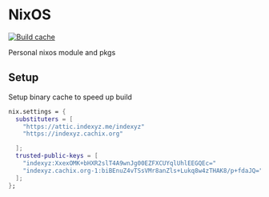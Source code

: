 # NixOS

[![Build cache](https://github.com/X01A/nixos/actions/workflows/build.yaml/badge.svg)](https://github.com/X01A/nixos/actions/workflows/build.yaml)

Personal nixos module and pkgs

## Setup

Setup binary cache to speed up build

```nix
nix.settings = {
  substituters = [
    "https://attic.indexyz.me/indexyz"
    "https://indexyz.cachix.org"

  ];
  trusted-public-keys = [
    "indexyz:XxexOMK+bHXR2slT4A9wnJg00EZFXCUYqlUhlEEGQEc="
    "indexyz.cachix.org-1:biBEnuZ4vTSsVMr8anZls+Lukq8w4zTHAK8/p+fdaJQ="
  ];
};
```

